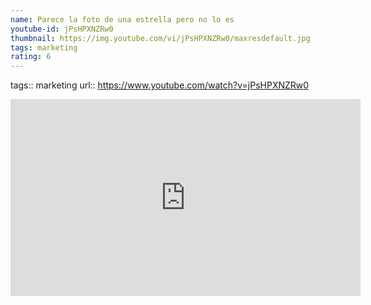 ```yaml
---
name: Parece la foto de una estrella pero no lo es
youtube-id: jPsHPXNZRw0
thumbnail: https://img.youtube.com/vi/jPsHPXNZRw0/maxresdefault.jpg
tags: marketing
rating: 6
---
```

tags:: marketing
url:: https://www.youtube.com/watch?v=jPsHPXNZRw0

<iframe width='560' height='315' src='https://www.youtube.com/embed/jPsHPXNZRw0' title='YouTube video player' frameborder='0' allow='accelerometer; autoplay; clipboard-write; encrypted-media; gyroscope; picture-in-picture; web-share' allowfullscreen></iframe>


